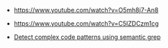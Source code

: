 


 - https://www.youtube.com/watch?v=O5mh8j7-An8

 - https://www.youtube.com/watch?v=C5lZDCzm1cg


 - [Detect complex code patterns using semantic grep](https://www.youtube.com/watch?v=_F1-t6r2V_Y)



